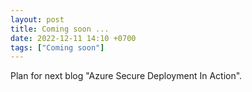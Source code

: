```yaml
---
layout: post
title: Coming soon ...
date: 2022-12-11 14:10 +0700
tags: ["Coming soon"]
---
```

Plan for next blog "Azure Secure Deployment In Action".